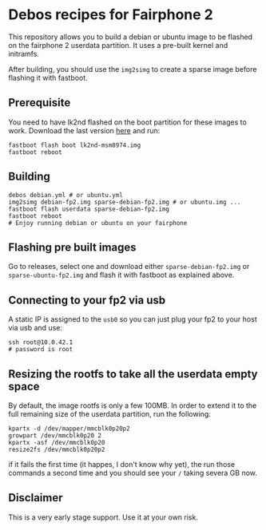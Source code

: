 # Debos recipes for Fairphone 2

This repository allows you to build a debian or ubuntu image to be flashed on the fairphone 2 userdata partition.
It uses a pre-built kernel and initramfs.

After building, you should use the `img2simg` to create a sparse image before flashing it with fastboot.

## Prerequisite

You need to have lk2nd flashed on the boot partition for these images to work. Download the last version [here](https://github.com/msm8916-mainline/lk2nd/releases/download/20.0/lk2nd-msm8974.img) and run:
```
fastboot flash boot lk2nd-msm8974.img
fastboot reboot
```

## Building

```
debos debian.yml # or ubuntu.yml
img2simg debian-fp2.img sparse-debian-fp2.img # or ubuntu.img ...
fastboot flash userdata sparse-debian-fp2.img
fastboot reboot
# Enjoy running debian or ubuntu on your fairphone
```

## Flashing pre built images

Go to releases, select one and download either `sparse-debian-fp2.img` or `sparse-ubuntu-fp2.img` and flash it with fastboot as explained above.

## Connecting to your fp2 via usb

A static IP is assigned to the `usb0` so you can just plug your fp2 to your host via usb and use:
```
ssh root@10.0.42.1
# password is root
```

## Resizing the rootfs to take all the userdata empty space

By default, the image rootfs is only a few 100MB. In order to extend it to the full remaining size of the userdata partition, run the following:
```
kpartx -d /dev/mapper/mmcblk0p20p2
growpart /dev/mmcblk0p20 2
kpartx -asf /dev/mmcblk0p20
resize2fs /dev/mmcblk0p20p2
```

if it fails the first time (it happes, I don't know why yet), the run those commands a second time and you should see your `/` taking severa GB now.

## Disclaimer
This is a very early stage support. Use it at your own risk.
